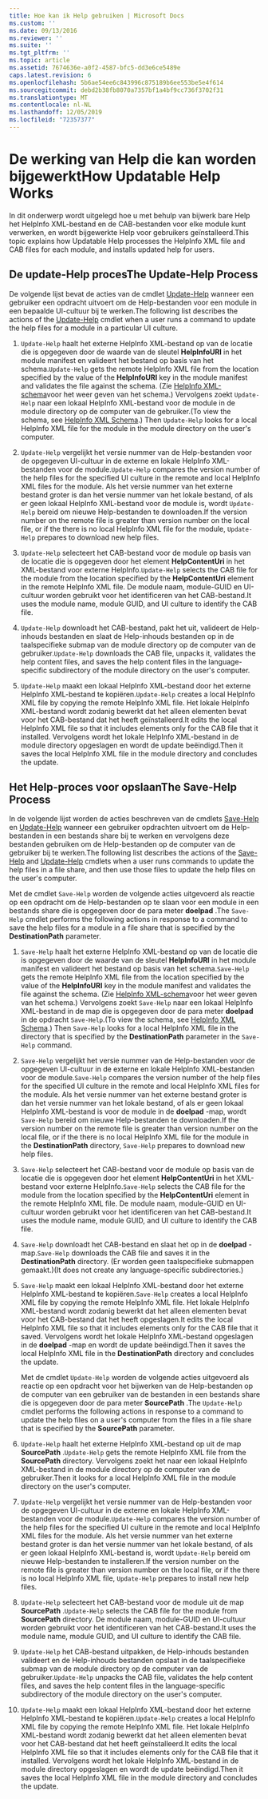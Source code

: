 ```yaml
---
title: Hoe kan ik Help gebruiken | Microsoft Docs
ms.custom: ''
ms.date: 09/13/2016
ms.reviewer: ''
ms.suite: ''
ms.tgt_pltfrm: ''
ms.topic: article
ms.assetid: 7674636e-a0f2-4587-bfc5-dd3e6ce5489e
caps.latest.revision: 6
ms.openlocfilehash: 5b6ae54ee6c843996c875189b6ee553be5e4f614
ms.sourcegitcommit: debd2b38fb8070a7357bf1a4bf9cc736f3702f31
ms.translationtype: MT
ms.contentlocale: nl-NL
ms.lasthandoff: 12/05/2019
ms.locfileid: "72357377"
---
```

# <a name="how-updatable-help-works"></a><span data-ttu-id="a9ab9-102">De werking van Help die kan worden bijgewerkt</span><span class="sxs-lookup"><span data-stu-id="a9ab9-102">How Updatable Help Works</span></span>

<span data-ttu-id="a9ab9-103">In dit onderwerp wordt uitgelegd hoe u met behulp van bijwerk bare Help het HelpInfo XML-bestand en de CAB-bestanden voor elke module kunt verwerken, en wordt bijgewerkte Help voor gebruikers geïnstalleerd.</span><span class="sxs-lookup"><span data-stu-id="a9ab9-103">This topic explains how Updatable Help processes the HelpInfo XML file and CAB files for each module, and installs updated help for users.</span></span>

## <a name="the-update-help-process"></a><span data-ttu-id="a9ab9-104">De update-Help proces</span><span class="sxs-lookup"><span data-stu-id="a9ab9-104">The Update-Help Process</span></span>

<span data-ttu-id="a9ab9-105">De volgende lijst bevat de acties van de cmdlet [Update-Help](/powershell/module/Microsoft.PowerShell.Core/Update-Help) wanneer een gebruiker een opdracht uitvoert om de Help-bestanden voor een module in een bepaalde UI-cultuur bij te werken.</span><span class="sxs-lookup"><span data-stu-id="a9ab9-105">The following list describes the actions of the [Update-Help](/powershell/module/Microsoft.PowerShell.Core/Update-Help) cmdlet when a user runs a command to update the help files for a module in a particular UI culture.</span></span>

1. <span data-ttu-id="a9ab9-106">`Update-Help` haalt het externe HelpInfo XML-bestand op van de locatie die is opgegeven door de waarde van de sleutel **HelpInfoURI** in het module manifest en valideert het bestand op basis van het schema.</span><span class="sxs-lookup"><span data-stu-id="a9ab9-106">`Update-Help` gets the remote HelpInfo XML file from the location specified by the value of the **HelpInfoURI** key in the module manifest and validates the file against the schema.</span></span> <span data-ttu-id="a9ab9-107">(Zie [HelpInfo XML-schema](./helpinfo-xml-schema.md)voor het weer geven van het schema.) Vervolgens zoekt `Update-Help` naar een lokaal HelpInfo XML-bestand voor de module in de module directory op de computer van de gebruiker.</span><span class="sxs-lookup"><span data-stu-id="a9ab9-107">(To view the schema, see [HelpInfo XML Schema](./helpinfo-xml-schema.md).) Then `Update-Help` looks for a local HelpInfo XML file for the module in the module directory on the user's computer.</span></span>

2. <span data-ttu-id="a9ab9-108">`Update-Help` vergelijkt het versie nummer van de Help-bestanden voor de opgegeven UI-cultuur in de externe en lokale HelpInfo XML-bestanden voor de module.</span><span class="sxs-lookup"><span data-stu-id="a9ab9-108">`Update-Help` compares the version number of the help files for the specified UI culture in the remote and local HelpInfo XML files for the module.</span></span> <span data-ttu-id="a9ab9-109">Als het versie nummer van het externe bestand groter is dan het versie nummer van het lokale bestand, of als er geen lokaal HelpInfo XML-bestand voor de module is, wordt `Update-Help` bereid om nieuwe Help-bestanden te downloaden.</span><span class="sxs-lookup"><span data-stu-id="a9ab9-109">If the version number on the remote file is greater than version number on the local file, or if the there is no local HelpInfo XML file for the module, `Update-Help` prepares to download new help files.</span></span>

3. <span data-ttu-id="a9ab9-110">`Update-Help` selecteert het CAB-bestand voor de module op basis van de locatie die is opgegeven door het element **HelpContentUri** in het XML-bestand voor externe HelpInfo.</span><span class="sxs-lookup"><span data-stu-id="a9ab9-110">`Update-Help` selects the CAB file for the module from the location specified by the **HelpContentUri** element in the remote HelpInfo XML file.</span></span> <span data-ttu-id="a9ab9-111">De module naam, module-GUID en UI-cultuur worden gebruikt voor het identificeren van het CAB-bestand.</span><span class="sxs-lookup"><span data-stu-id="a9ab9-111">It uses the module name, module GUID, and UI culture to identify the CAB file.</span></span>

4. <span data-ttu-id="a9ab9-112">`Update-Help` downloadt het CAB-bestand, pakt het uit, valideert de Help-inhouds bestanden en slaat de Help-inhouds bestanden op in de taalspecifieke submap van de module directory op de computer van de gebruiker.</span><span class="sxs-lookup"><span data-stu-id="a9ab9-112">`Update-Help` downloads the CAB file, unpacks it, validates the help content files, and saves the help content files in the language-specific subdirectory of the module directory on the user's computer.</span></span>

5. <span data-ttu-id="a9ab9-113">`Update-Help` maakt een lokaal HelpInfo XML-bestand door het externe HelpInfo XML-bestand te kopiëren.</span><span class="sxs-lookup"><span data-stu-id="a9ab9-113">`Update-Help` creates a local HelpInfo XML file by copying the remote HelpInfo XML file.</span></span> <span data-ttu-id="a9ab9-114">Het lokale HelpInfo XML-bestand wordt zodanig bewerkt dat het alleen elementen bevat voor het CAB-bestand dat het heeft geïnstalleerd.</span><span class="sxs-lookup"><span data-stu-id="a9ab9-114">It edits the local HelpInfo XML file so that it includes elements only for the CAB file that it installed.</span></span> <span data-ttu-id="a9ab9-115">Vervolgens wordt het lokale HelpInfo XML-bestand in de module directory opgeslagen en wordt de update beëindigd.</span><span class="sxs-lookup"><span data-stu-id="a9ab9-115">Then it saves the local HelpInfo XML file in the module directory and concludes the update.</span></span>

## <a name="the-save-help-process"></a><span data-ttu-id="a9ab9-116">Het Help-proces voor opslaan</span><span class="sxs-lookup"><span data-stu-id="a9ab9-116">The Save-Help Process</span></span>

<span data-ttu-id="a9ab9-117">In de volgende lijst worden de acties beschreven van de cmdlets [Save-Help](/powershell/module/Microsoft.PowerShell.Core/Save-Help) en [Update-Help](/powershell/module/Microsoft.PowerShell.Core/Update-Help) wanneer een gebruiker opdrachten uitvoert om de Help-bestanden in een bestands share bij te werken en vervolgens deze bestanden gebruiken om de Help-bestanden op de computer van de gebruiker bij te werken.</span><span class="sxs-lookup"><span data-stu-id="a9ab9-117">The following list describes the actions of the [Save-Help](/powershell/module/Microsoft.PowerShell.Core/Save-Help) and [Update-Help](/powershell/module/Microsoft.PowerShell.Core/Update-Help) cmdlets when a user runs commands to update the help files in a file share, and then use those files to update the help files on the user's computer.</span></span>

<span data-ttu-id="a9ab9-118">Met de cmdlet `Save-Help` worden de volgende acties uitgevoerd als reactie op een opdracht om de Help-bestanden op te slaan voor een module in een bestands share die is opgegeven door de para meter **doelpad** .</span><span class="sxs-lookup"><span data-stu-id="a9ab9-118">The `Save-Help` cmdlet performs the following actions in response to a command to save the help files for a module in a file share that is specified by the **DestinationPath** parameter.</span></span>

1. <span data-ttu-id="a9ab9-119">`Save-Help` haalt het externe HelpInfo XML-bestand op van de locatie die is opgegeven door de waarde van de sleutel **HelpInfoURI** in het module manifest en valideert het bestand op basis van het schema.</span><span class="sxs-lookup"><span data-stu-id="a9ab9-119">`Save-Help` gets  the remote HelpInfo XML file from the location specified by the value of the **HelpInfoURI** key in the module manifest and validates the file against the schema.</span></span> <span data-ttu-id="a9ab9-120">(Zie [HelpInfo XML-schema](./helpinfo-xml-schema.md)voor het weer geven van het schema.) Vervolgens zoekt `Save-Help` naar een lokaal HelpInfo XML-bestand in de map die is opgegeven door de para meter **doelpad** in de opdracht `Save-Help`.</span><span class="sxs-lookup"><span data-stu-id="a9ab9-120">(To view the schema, see [HelpInfo XML Schema](./helpinfo-xml-schema.md).) Then `Save-Help` looks for a local HelpInfo XML file in the directory that is specified by the **DestinationPath** parameter in the `Save-Help` command.</span></span>

2. <span data-ttu-id="a9ab9-121">`Save-Help` vergelijkt het versie nummer van de Help-bestanden voor de opgegeven UI-cultuur in de externe en lokale HelpInfo XML-bestanden voor de module.</span><span class="sxs-lookup"><span data-stu-id="a9ab9-121">`Save-Help` compares the version number of the help files for the specified UI culture in the remote and local HelpInfo XML files for the module.</span></span> <span data-ttu-id="a9ab9-122">Als het versie nummer van het externe bestand groter is dan het versie nummer van het lokale bestand, of als er geen lokaal HelpInfo XML-bestand is voor de module in de **doelpad** -map, wordt `Save-Help` bereid om nieuwe Help-bestanden te downloaden.</span><span class="sxs-lookup"><span data-stu-id="a9ab9-122">If the version number on the remote file is greater than version number on the local file, or if the there is no local HelpInfo XML file for the module in the **DestinationPath** directory, `Save-Help` prepares to download new help files.</span></span>

3. <span data-ttu-id="a9ab9-123">`Save-Help` selecteert het CAB-bestand voor de module op basis van de locatie die is opgegeven door het element **HelpContentUri** in het XML-bestand voor externe HelpInfo.</span><span class="sxs-lookup"><span data-stu-id="a9ab9-123">`Save-Help` selects the CAB file for the module from the location specified by the **HelpContentUri** element in the remote HelpInfo XML file.</span></span> <span data-ttu-id="a9ab9-124">De module naam, module-GUID en UI-cultuur worden gebruikt voor het identificeren van het CAB-bestand.</span><span class="sxs-lookup"><span data-stu-id="a9ab9-124">It uses the module name, module GUID, and UI culture to identify the CAB file.</span></span>

4. <span data-ttu-id="a9ab9-125">`Save-Help` downloadt het CAB-bestand en slaat het op in de **doelpad** -map.</span><span class="sxs-lookup"><span data-stu-id="a9ab9-125">`Save-Help` downloads the CAB file and saves it in the **DestinationPath** directory.</span></span> <span data-ttu-id="a9ab9-126">(Er worden geen taalspecifieke submappen gemaakt.)</span><span class="sxs-lookup"><span data-stu-id="a9ab9-126">(It does not create any language-specific subdirectories.)</span></span>

5. <span data-ttu-id="a9ab9-127">`Save-Help` maakt een lokaal HelpInfo XML-bestand door het externe HelpInfo XML-bestand te kopiëren.</span><span class="sxs-lookup"><span data-stu-id="a9ab9-127">`Save-Help` creates a local HelpInfo XML file by copying the remote HelpInfo XML file.</span></span> <span data-ttu-id="a9ab9-128">Het lokale HelpInfo XML-bestand wordt zodanig bewerkt dat het alleen elementen bevat voor het CAB-bestand dat het heeft opgeslagen.</span><span class="sxs-lookup"><span data-stu-id="a9ab9-128">It edits the local HelpInfo XML file so that it includes elements only for the CAB file that it saved.</span></span> <span data-ttu-id="a9ab9-129">Vervolgens wordt het lokale HelpInfo XML-bestand opgeslagen in de **doelpad** -map en wordt de update beëindigd.</span><span class="sxs-lookup"><span data-stu-id="a9ab9-129">Then it saves the local HelpInfo XML file in the  **DestinationPath** directory and concludes the update.</span></span>

   <span data-ttu-id="a9ab9-130">Met de cmdlet `Update-Help` worden de volgende acties uitgevoerd als reactie op een opdracht voor het bijwerken van de Help-bestanden op de computer van een gebruiker van de bestanden in een bestands share die is opgegeven door de para meter **SourcePath** .</span><span class="sxs-lookup"><span data-stu-id="a9ab9-130">The `Update-Help` cmdlet performs the following actions in response to a command to update the help files on a user's computer from the files in a file share that is specified by the **SourcePath** parameter.</span></span>

1. <span data-ttu-id="a9ab9-131">`Update-Help` haalt het externe HelpInfo XML-bestand op uit de map **SourcePath** .</span><span class="sxs-lookup"><span data-stu-id="a9ab9-131">`Update-Help` gets the remote HelpInfo XML file from the **SourcePath** directory.</span></span> <span data-ttu-id="a9ab9-132">Vervolgens zoekt het naar een lokaal HelpInfo XML-bestand in de module directory op de computer van de gebruiker.</span><span class="sxs-lookup"><span data-stu-id="a9ab9-132">Then it looks for a local HelpInfo XML file in the module directory on the user's computer.</span></span>

2. <span data-ttu-id="a9ab9-133">`Update-Help` vergelijkt het versie nummer van de Help-bestanden voor de opgegeven UI-cultuur in de externe en lokale HelpInfo XML-bestanden voor de module.</span><span class="sxs-lookup"><span data-stu-id="a9ab9-133">`Update-Help` compares the version number of the help files for the specified UI culture in the remote and local HelpInfo XML files for the module.</span></span> <span data-ttu-id="a9ab9-134">Als het versie nummer van het externe bestand groter is dan het versie nummer van het lokale bestand, of als er geen lokaal HelpInfo XML-bestand is, wordt `Update-Help` bereid om nieuwe Help-bestanden te installeren.</span><span class="sxs-lookup"><span data-stu-id="a9ab9-134">If the version number on the remote file is greater than version number on the local file, or if the there is no local HelpInfo XML file, `Update-Help` prepares to install new help files.</span></span>

3. <span data-ttu-id="a9ab9-135">`Update-Help` selecteert het CAB-bestand voor de module uit de map **SourcePath** .</span><span class="sxs-lookup"><span data-stu-id="a9ab9-135">`Update-Help` selects the CAB file for the module from **SourcePath** directory.</span></span> <span data-ttu-id="a9ab9-136">De module naam, module-GUID en UI-cultuur worden gebruikt voor het identificeren van het CAB-bestand.</span><span class="sxs-lookup"><span data-stu-id="a9ab9-136">It uses the module name, module GUID, and UI culture to identify the CAB file.</span></span>

4. <span data-ttu-id="a9ab9-137">`Update-Help` het CAB-bestand uitpakken, de Help-inhouds bestanden valideert en de Help-inhouds bestanden opslaat in de taalspecifieke submap van de module directory op de computer van de gebruiker.</span><span class="sxs-lookup"><span data-stu-id="a9ab9-137">`Update-Help` unpacks the CAB file, validates the help content files, and saves the help content files in the language-specific subdirectory of the module directory on the user's computer.</span></span>

5. <span data-ttu-id="a9ab9-138">`Update-Help` maakt een lokaal HelpInfo XML-bestand door het externe HelpInfo XML-bestand te kopiëren.</span><span class="sxs-lookup"><span data-stu-id="a9ab9-138">`Update-Help` creates a local HelpInfo XML file by copying the remote HelpInfo XML file.</span></span> <span data-ttu-id="a9ab9-139">Het lokale HelpInfo XML-bestand wordt zodanig bewerkt dat het alleen elementen bevat voor het CAB-bestand dat het heeft geïnstalleerd.</span><span class="sxs-lookup"><span data-stu-id="a9ab9-139">It edits the local HelpInfo XML file so that it includes elements only for the CAB file that it installed.</span></span> <span data-ttu-id="a9ab9-140">Vervolgens wordt het lokale HelpInfo XML-bestand in de module directory opgeslagen en wordt de update beëindigd.</span><span class="sxs-lookup"><span data-stu-id="a9ab9-140">Then it saves the local HelpInfo XML file in the module directory and concludes the update.</span></span>